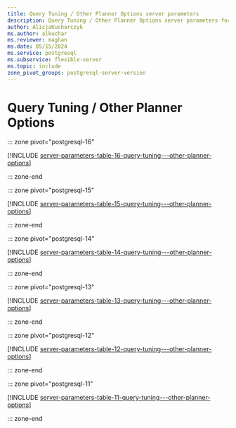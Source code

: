 ```yaml
---
title: Query Tuning / Other Planner Options server parameters
description: Query Tuning / Other Planner Options server parameters for Azure Database for PostgreSQL - Flexible Server.
author: AlicjaKucharczyk
ms.author: alkuchar
ms.reviewer: maghan
ms.date: 05/15/2024
ms.service: postgresql
ms.subservice: flexible-server
ms.topic: include
zone_pivot_groups: postgresql-server-version
---
```

# Query Tuning / Other Planner Options


::: zone pivot="postgresql-16"

[!INCLUDE [server-parameters-table-16-query-tuning---other-planner-options](./includes/server-parameters-table-16-query-tuning---other-planner-options.md)]

::: zone-end


::: zone pivot="postgresql-15"

[!INCLUDE [server-parameters-table-15-query-tuning---other-planner-options](./includes/server-parameters-table-15-query-tuning---other-planner-options.md)]

::: zone-end


::: zone pivot="postgresql-14"

[!INCLUDE [server-parameters-table-14-query-tuning---other-planner-options](./includes/server-parameters-table-14-query-tuning---other-planner-options.md)]

::: zone-end


::: zone pivot="postgresql-13"

[!INCLUDE [server-parameters-table-13-query-tuning---other-planner-options](./includes/server-parameters-table-13-query-tuning---other-planner-options.md)]

::: zone-end


::: zone pivot="postgresql-12"

[!INCLUDE [server-parameters-table-12-query-tuning---other-planner-options](./includes/server-parameters-table-12-query-tuning---other-planner-options.md)]

::: zone-end


::: zone pivot="postgresql-11"

[!INCLUDE [server-parameters-table-11-query-tuning---other-planner-options](./includes/server-parameters-table-11-query-tuning---other-planner-options.md)]

::: zone-end


